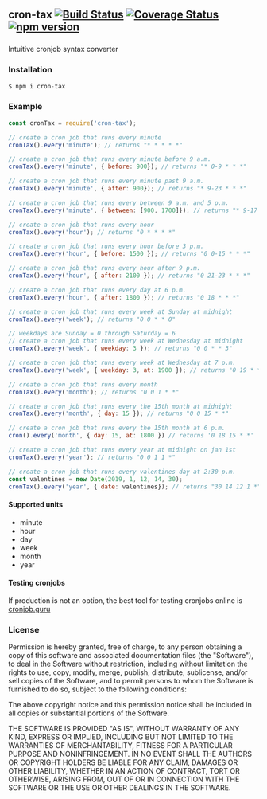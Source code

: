 ## cron-tax [![Build Status](https://travis-ci.com/rickyplouis/cron-tax.svg?branch=master)](https://travis-ci.com/rickyplouis/cron-tax) [![Coverage Status](https://coveralls.io/repos/github/rickyplouis/cron-tax/badge.svg?branch=master)](https://coveralls.io/github/rickyplouis/cron-tax?branch=master) [![npm version](https://badge.fury.io/js/cron-tax.svg)](https://badge.fury.io/js/cron-tax)

###

Intuitive cronjob syntax converter

### Installation
```js
$ npm i cron-tax
```
### Example
```js
const cronTax = require('cron-tax');

// create a cron job that runs every minute
cronTax().every('minute'); // returns "* * * * *"

// create a cron job that runs every minute before 9 a.m.
cronTax().every('minute', { before: 900}); // returns "* 0-9 * * *"

// create a cron job that runs every minute past 9 a.m.
cronTax().every('minute', { after: 900}); // returns "* 9-23 * * *"

// create a cron job that runs every between 9 a.m. and 5 p.m.
cronTax().every('minute', { between: [900, 1700]}); // returns "* 9-17 * * *"

// create a cron job that runs every hour
cronTax().every('hour'); // returns "0 * * * *"

// create a cron job that runs every hour before 3 p.m.
cronTax().every('hour', { before: 1500 }); // returns "0 0-15 * * *"

// create a cron job that runs every hour after 9 p.m.
cronTax().every('hour', { after: 2100 }); // returns "0 21-23 * * *"

// create a cron job that runs every day at 6 p.m.
cronTax().every('hour', { after: 1800 }); // returns "0 18 * * *"

// create a cron job that runs every week at Sunday at midnight
cronTax().every('week'); // returns "0 0 * * 0"

// weekdays are Sunday = 0 through Saturday = 6
// create a cron job that runs every week at Wednesday at midnight
cronTax().every('week', { weekday: 3 }); // returns "0 0 * * 3"

// create a cron job that runs every week at Wednesday at 7 p.m.
cronTax().every('week', { weekday: 3, at: 1900 }); // returns "0 19 * * 3"

// create a cron job that runs every month
cronTax().every('month'); // returns "0 0 1 * *"

// create a cron job that runs every the 15th month at midnight
cronTax().every('month', { day: 15 }); // returns "0 0 15 * *"

// create a cron job that runs every the 15th month at 6 p.m.
cron().every('month', { day: 15, at: 1800 }) // returns '0 18 15 * *'

// create a cron job that runs every year at midnight on jan 1st
cronTax().every('year'); // returns "0 0 1 1 *"

// create a cron job that runs every valentines day at 2:30 p.m.
const valentines = new Date(2019, 1, 12, 14, 30);
cronTax().every('year', { date: valentines}); // returns "30 14 12 1 *"

```

#### Supported units
* minute
* hour
* day
* week
* month
* year

#### Testing cronjobs

If production is not an option, the best tool for testing cronjobs online is [cronjob.guru](https://crontab.guru/)

### License
Permission is hereby granted, free of charge, to any person obtaining a copy of this software and associated documentation files (the "Software"), to deal in the Software without restriction, including without limitation the rights to use, copy, modify, merge, publish, distribute, sublicense, and/or sell copies of the Software, and to permit persons to whom the Software is furnished to do so, subject to the following conditions:

The above copyright notice and this permission notice shall be included in all copies or substantial portions of the Software.

THE SOFTWARE IS PROVIDED "AS IS", WITHOUT WARRANTY OF ANY KIND, EXPRESS OR IMPLIED, INCLUDING BUT NOT LIMITED TO THE WARRANTIES OF MERCHANTABILITY, FITNESS FOR A PARTICULAR PURPOSE AND NONINFRINGEMENT. IN NO EVENT SHALL THE AUTHORS OR COPYRIGHT HOLDERS BE LIABLE FOR ANY CLAIM, DAMAGES OR OTHER LIABILITY, WHETHER IN AN ACTION OF CONTRACT, TORT OR OTHERWISE, ARISING FROM, OUT OF OR IN CONNECTION WITH THE SOFTWARE OR THE USE OR OTHER DEALINGS IN THE SOFTWARE.
